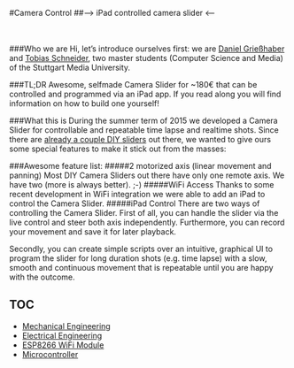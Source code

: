 #Camera Control 
##--> iPad controlled camera slider <--

<br /><br />
###Who we are
Hi, let’s introduce ourselves first: we are [Daniel Grießhaber](https://twitter.com/DanielGriehaber) and [Tobias Schneider](https://twitter.com/hpppxl), two master students (Computer Science and Media) of the Stuttgart Media University.

###TL;DR
Awesome, selfmade Camera Slider for ~180€ that can be controlled and programmed via an iPad app. If you read along you will find information on how to build one yourself!

###What this is
During the summer term of 2015 we developed a Camera Slider for controllable and repeatable time lapse and realtime shots. Since there are [already a couple DIY sliders](http://hackaday.com/2014/01/27/yet-another-diy-camera-slider/) out there, we wanted to give ours some special features to make it stick out from the masses:

###Awesome feature list:
#####2 motorized axis (linear movement and panning)
Most DIY Camera Sliders out there have only one remote axis. We have two (more is always better). ;-)
#####WiFi Access
Thanks to some recent development in WiFi integration we were able to add an iPad to control the Camera Slider.
#####iPad Control
There are two ways of controlling the Camera Slider. First of all, you can handle the slider via the live control and steer both axis independently. Furthermore, you can record your movement and save it for later playback.
 
Secondly, you can create simple scripts over an intuitive, graphical UI to program the slider for long duration shots (e.g. time lapse) with a slow, smooth and continuous movement that is repeatable until you are happy with the outcome.

## TOC

* [Mechanical Engineering](Slider/CAD/README.md)
* [Electrical Engineering](Slider/Mainboard/README.md)
* [ESP8266 WiFi Module](Slider/WiFi-Module/README.md)
* [Microcontroller](Slider/Firmware/README.md)
